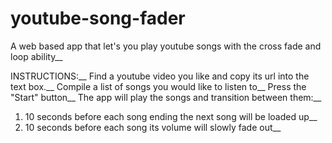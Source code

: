 # youtube-song-fader
A web based app that let's you play youtube songs with the cross fade and loop ability__



INSTRUCTIONS:__
Find a youtube video you like and copy its url into the text box.__
Compile a list of songs you would like to listen to__
Press the "Start" button__
The app will play the songs and transition between them:__
   1. 10 seconds before each song ending the next song will be loaded up__
   2. 10 seconds before each song its volume will slowly fade out__

